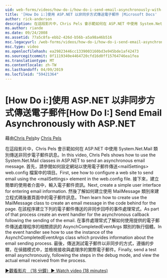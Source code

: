 ```yaml
---
uid: web-forms/videos/how-do-i/how-do-i-send-email-asynchronously-with-aspnet
title: '[How Do i:]使用 ASP.NET 以非同步方式傳送電子郵件 |Microsoft Docs'
author: rick-anderson
description: 在這段影片中，Chris Pels 會示範如何在 ASP.NET 中使用 System.Net.Mail 類別傳送非同步電子郵件訊息。 首先，請參閱如何設定 web si...
ms.author: riande
ms.date: 09/24/2008
ms.assetid: 77a5c8fa-ebb2-426d-b56b-a5a98a46b516
msc.legacyurl: /web-forms/videos/how-do-i/how-do-i-send-email-asynchronously-with-aspnet
msc.type: video
ms.openlocfilehash: ea29823446cc1339003160bd3e945bde1af42473
ms.sourcegitcommit: 0f1119340e4464720cfd16d0ff15764746ea1fea
ms.translationtype: MT
ms.contentlocale: zh-TW
ms.lasthandoff: 04/09/2019
ms.locfileid: "59421364"
---
```

# <a name="how-do-i-send-email-asynchronously-with-aspnet"></a><span data-ttu-id="e9851-104">[How Do i:]使用 ASP.NET 以非同步方式傳送電子郵件</span><span class="sxs-lookup"><span data-stu-id="e9851-104">[How Do I:] Send Email Asynchronously with ASP.NET</span></span>

<span data-ttu-id="e9851-105">藉由[Chris Pels](https://twitter.com/chrispels)</span><span class="sxs-lookup"><span data-stu-id="e9851-105">by [Chris Pels](https://twitter.com/chrispels)</span></span>

<span data-ttu-id="e9851-106">在這段影片中，Chris Pels 會示範如何在 ASP.NET 中使用 System.Net.Mail 類別傳送非同步電子郵件訊息。</span><span class="sxs-lookup"><span data-stu-id="e9851-106">In this video, Chris Pels shows how to use the System.Net.Mail classes in ASP.NET to send an asynchronous email message.</span></span> <span data-ttu-id="e9851-107">首先，請參閱如何設定網站以使用電子郵件傳送&lt;mailSettings&gt; web.config 檔案中的項目。</span><span class="sxs-lookup"><span data-stu-id="e9851-107">First, see how to configure a web site to send email using the &lt;mailSettings&gt; element in the web.config file.</span></span> <span data-ttu-id="e9851-108">接下來，建立簡單的使用者介面中，輸入電子郵件資訊。</span><span class="sxs-lookup"><span data-stu-id="e9851-108">Next, create a simple user interface for entering email information.</span></span> <span data-ttu-id="e9851-109">然後了解如何建立使用 MailMessage 類別來建立程式碼後置頁面中的電子郵件訊息。</span><span class="sxs-lookup"><span data-stu-id="e9851-109">Then learn how to create use the MailMessage class to create an email message in the code behind for the page.</span></span> <span data-ttu-id="e9851-110">在該程序建立下列的電子郵件傳送的非同步回呼的事件處理常式。</span><span class="sxs-lookup"><span data-stu-id="e9851-110">As part of that process create an event handler for the asynchronous callback following the sending of the email.</span></span> <span data-ttu-id="e9851-111">在事件處理常式了解如何使用提供的電子郵件傳送處理程序的相關資訊的 AsynchCompletedEventArgs 類別的執行個體。</span><span class="sxs-lookup"><span data-stu-id="e9851-111">In the event handler see how to use the instance of the AsynchCompletedEventArgs class which provides information about the email sending process.</span></span> <span data-ttu-id="e9851-112">最後，傳送測試電子郵件以非同步的方式，遵循的步驟，在偵錯模式中，並檢視接收與處理序的實際電子郵件。</span><span class="sxs-lookup"><span data-stu-id="e9851-112">Finally, send a test email asynchronously, following the steps in the debug mode, and view the actual email received from the process.</span></span>

[<span data-ttu-id="e9851-113">&#9654;觀看影片 （18 分鐘）</span><span class="sxs-lookup"><span data-stu-id="e9851-113">&#9654; Watch video (18 minutes)</span></span>](https://channel9.msdn.com/Blogs/ASP-NET-Site-Videos/how-do-i-send-email-asynchronously-with-aspnet)
